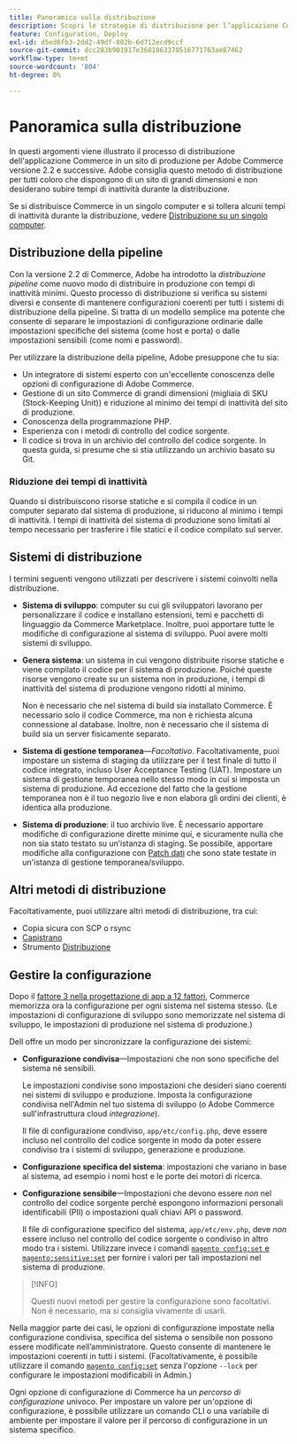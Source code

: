 ```yaml
---
title: Panoramica sulla distribuzione
description: Scopri le strategie di distribuzione per l’applicazione Commerce.
feature: Configuration, Deploy
exl-id: d5ed6fb3-2dd2-49df-802b-6d712ecd9ccf
source-git-commit: dcc283b901917e3681863370516771763ae87462
workflow-type: tm+mt
source-wordcount: '804'
ht-degree: 0%

---
```


# Panoramica sulla distribuzione

In questi argomenti viene illustrato il processo di distribuzione dell&#39;applicazione Commerce in un sito di produzione per Adobe Commerce versione 2.2 e successive. Adobe consiglia questo metodo di distribuzione per tutti coloro che dispongono di un sito di grandi dimensioni e non desiderano subire tempi di inattività durante la distribuzione.

Se si distribuisce Commerce in un singolo computer e si tollera alcuni tempi di inattività durante la distribuzione, vedere [Distribuzione su un singolo computer](../deployment/single-machine.md).

## Distribuzione della pipeline

Con la versione 2.2 di Commerce, Adobe ha introdotto la _distribuzione pipeline_ come nuovo modo di distribuire in produzione con tempi di inattività minimi. Questo processo di distribuzione si verifica su sistemi diversi e consente di mantenere configurazioni coerenti per tutti i sistemi di distribuzione della pipeline. Si tratta di un modello semplice ma potente che consente di separare le impostazioni di configurazione ordinarie dalle impostazioni specifiche del sistema (come host e porta) o dalle impostazioni sensibili (come nomi e password).

Per utilizzare la distribuzione della pipeline, Adobe presuppone che tu sia:

- Un integratore di sistemi esperto con un&#39;eccellente conoscenza delle opzioni di configurazione di Adobe Commerce.
- Gestione di un sito Commerce di grandi dimensioni (migliaia di SKU (Stock-Keeping Unit)) e riduzione al minimo dei tempi di inattività del sito di produzione.
- Conoscenza della programmazione PHP.
- Esperienza con i metodi di controllo del codice sorgente.
- Il codice si trova in un archivio del controllo del codice sorgente. In questa guida, si presume che si stia utilizzando un archivio basato su Git.

### Riduzione dei tempi di inattività

Quando si distribuiscono risorse statiche e si compila il codice in un computer separato dal sistema di produzione, si riducono al minimo i tempi di inattività. I tempi di inattività del sistema di produzione sono limitati al tempo necessario per trasferire i file statici e il codice compilato sul server.

## Sistemi di distribuzione

I termini seguenti vengono utilizzati per descrivere i sistemi coinvolti nella distribuzione.

- **Sistema di sviluppo**: computer su cui gli sviluppatori lavorano per personalizzare il codice e installano estensioni, temi e pacchetti di linguaggio da Commerce Marketplace. Inoltre, puoi apportare tutte le modifiche di configurazione al sistema di sviluppo. Puoi avere molti sistemi di sviluppo.

- **Genera sistema**: un sistema in cui vengono distribuite risorse statiche e viene compilato il codice per il sistema di produzione. Poiché queste risorse vengono create su un sistema non in produzione, i tempi di inattività del sistema di produzione vengono ridotti al minimo.

  Non è necessario che nel sistema di build sia installato Commerce. È necessario solo il codice Commerce, ma non è richiesta alcuna connessione al database. Inoltre, non è necessario che il sistema di build sia un server fisicamente separato.

- **Sistema di gestione temporanea**—_Facoltativo_. Facoltativamente, puoi impostare un sistema di staging da utilizzare per il test finale di tutto il codice integrato, incluso User Acceptance Testing (UAT). Impostare un sistema di gestione temporanea nello stesso modo in cui si imposta un sistema di produzione. Ad eccezione del fatto che la gestione temporanea non è il tuo negozio live e non elabora gli ordini dei clienti, è identica alla produzione.

- **Sistema di produzione**: il tuo archivio live. È necessario apportare modifiche di configurazione dirette minime qui, e sicuramente nulla che non sia stato testato su un’istanza di staging. Se possibile, apportare modifiche alla configurazione con [Patch dati](https://developer.adobe.com/commerce/php/development/components/declarative-schema/patches/) che sono state testate in un&#39;istanza di gestione temporanea/sviluppo.

## Altri metodi di distribuzione

Facoltativamente, puoi utilizzare altri metodi di distribuzione, tra cui:

- Copia sicura con SCP o rsync
- [Capistrano](https://capistranorb.com/documentation/overview/what-is-capistrano)
- Strumento [Distribuzione](https://deployer.org/)

## Gestire la configurazione

Dopo il [fattore 3 nella progettazione di app a 12 fattori](https://12factor.net/config), Commerce memorizza ora la configurazione per ogni sistema nel sistema stesso. (Le impostazioni di configurazione di sviluppo sono memorizzate nel sistema di sviluppo, le impostazioni di produzione nel sistema di produzione.)

Dell offre un modo per sincronizzare la configurazione dei sistemi:

- **Configurazione condivisa**—Impostazioni che non sono specifiche del sistema né sensibili.

  Le impostazioni condivise sono impostazioni che desideri siano coerenti nei sistemi di sviluppo e produzione. Imposta la configurazione condivisa nell&#39;Admin nel tuo sistema di sviluppo (o Adobe Commerce sull&#39;infrastruttura cloud _integrazione_).

  Il file di configurazione condiviso, `app/etc/config.php`, deve essere incluso nel controllo del codice sorgente in modo da poter essere condiviso tra i sistemi di sviluppo, generazione e produzione.

- **Configurazione specifica del sistema**: impostazioni che variano in base al sistema, ad esempio i nomi host e le porte dei motori di ricerca.

- **Configurazione sensibile**—Impostazioni che devono essere _non_ nel controllo del codice sorgente perché espongono informazioni personali identificabili (PII) o impostazioni quali chiavi API o password.

  Il file di configurazione specifico del sistema, `app/etc/env.php`, deve _non_ essere incluso nel controllo del codice sorgente o condiviso in altro modo tra i sistemi. Utilizzare invece i comandi [`magento config:set` e `magento:sensitive:set`](../cli/set-configuration-values.md) per fornire i valori per tali impostazioni nel sistema di produzione.

>[!INFO]
>
>Questi nuovi metodi per gestire la configurazione sono facoltativi. Non è necessario, ma si consiglia vivamente di usarli.

Nella maggior parte dei casi, le opzioni di configurazione impostate nella configurazione condivisa, specifica del sistema o sensibile non possono essere modificate nell’amministratore. Questo consente di mantenere le impostazioni coerenti in tutti i sistemi. (Facoltativamente, è possibile utilizzare il comando [`magento config:set`](../cli/set-configuration-values.md) senza l&#39;opzione `--lock` per configurare le impostazioni modificabili in Admin.)

Ogni opzione di configurazione di Commerce ha un _percorso di configurazione_ univoco. Per impostare un valore per un&#39;opzione di configurazione, è possibile utilizzare un comando CLI o una variabile di ambiente per impostare il valore per il percorso di configurazione in un sistema specifico.
